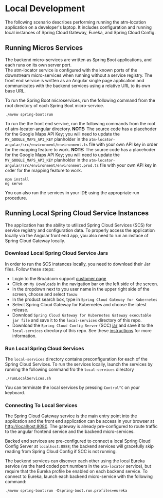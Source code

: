 # Local Development

The following scenario describes performing running the atm-location application on a developer's laptop.  It 
includes configuration and running local instances of Spring Cloud Gateway, Eureka, and Spring Cloud Config.

## Running Micros Services

The backend micro-services are written as Spring Boot applications, and each runs on its own server port.  
The atm-locator service is configured with the known ports of the downstream micro-services when running
without a service registry.  The front end service is written as an Angular single page application and communicates with the backend services
using a relative URL to its own base URL.

To run the Spring Boot microservices, run the following command from the root directory of each Spring Boot micro-service.

```
./mvnw spring-boot:run
```

To run the the front end service, run the following commands from the root of atm-locator-angular directory.
 **NOTE:**  The source code has a placehoder for the Google Maps API Key; you 
will need to update the `MY_GOOGLE_MAPS_API_KEY` planholder in the `atm-locator-angular/src/environment/environment.ts` file with
your own API key in order for the mapping feature to work. **NOTE:**  The source code has a placehoder for the Google Maps API Key; you 
will need to update the `MY_GOOGLE_MAPS_API_KEY` planholder in the `atm-locator-angular/src/environment/environment.prod.ts` file with
your own API key in order for the mapping feature to work.

```
npm install
ng serve
```

You can also run the services in your IDE using the appropriate run procedure.

## Running Local Spring Cloud Service Instances

The application has the ability to utilized Spring Cloud Services (SCS) for service registry and configuration data.  To properly
access the application locally via the Angular front end app, you also need to run an instace of Spring Cloud Gateway locally.

### Download Local Spring Cloud Service Jars

In order to run the SCS instances locally, you need to download their Jar files.  Follow these steps:

* Login to the Broadcom support [customer page](https://support.broadcom.com/group/ecx/my-dashboard)
* Click on `My Downloads` in the navigation bar on the left side of the screen.
* In the dropdown next to you user name in the upper right side of the screen, choose and select `Tanzu`
* In the product search box, type in `Spring Cloud Gateway for Kubernetes` 
* Select Spring Cloud Gateway for Kubernetes and choose the latest release.
* Download `Spring Cloud Gateway for Kubernetes Gateway executable jar file` and save it to the `local-services` directory of this repo.
* Download the `Spring Cloud Config Server` (SCC) [jar](https://packages.broadcom.com/artifactory/spring-enterprise/com/vmware/tanzu/spring/tanzu-config-server)
and save it to the `local-services` directory of this repo.  See these 
[instructions](https://docs.vmware.com/en/Tanzu-Spring-Runtime/Commercial/Tanzu-Spring-Runtime/config-server-install-config-server.html) for more information.

### Run Local Spring Cloud Services

The `local-services` directory contains preconfiguration for each of the Spring Cloud Services.  To run the services locally, launch the services by running
the following command fro the `local-services` directory

```
./runLocalServices.sh
```

You can terminate the local services by pressing `Control^C` on your keyboard.

### Connecting To Local Services

The Spring Cloud Gateway service is the main entry point into the application and the front end application can be access in your browser at 
[http://localhost:8080](http://localhost:8080).  The gateway is already pre-configured to route traffic to the angular frontend service
and the backend micro-services.

Backed end services are pre-configured to connect a local Spring Cloud Config Server at `localhost:8888`; the backend services will gracefully skip
reading from Spring Cloud Config if SCC is not running.

The backend services can discover each other using the local Eureka service (vs the hard coded port numbers in the `atm-locator` service), but require
that the Eureka profile be enabled on each backend service.  To connect to Eureka, launch each backend micro-service with the following command:

```
./mvnw spring-boot:run -Dspring-boot.run.profiles=eureka
```


